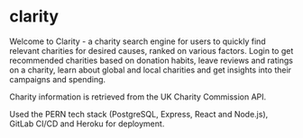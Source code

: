 # clarity
Welcome to Clarity - a charity search engine for users to quickly find relevant charities for desired causes, ranked on various factors. Login to get recommended charities based on donation habits, leave reviews and ratings on a charity, learn about global and local charities and get insights into their campaigns and spending. 

Charity information is retrieved from the UK Charity Commission API.

Used the PERN tech stack (PostgreSQL, Express, React and Node.js), GitLab CI/CD and Heroku for deployment.
